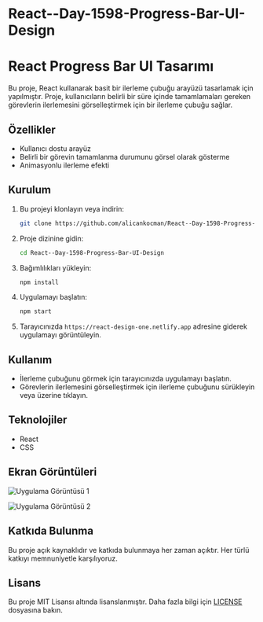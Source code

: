 # React--Day-1598-Progress-Bar-UI-Design
# React Progress Bar UI Tasarımı

Bu proje, React kullanarak basit bir ilerleme çubuğu arayüzü tasarlamak için yapılmıştır. Proje, kullanıcıların belirli bir süre içinde tamamlamaları gereken görevlerin ilerlemesini görselleştirmek için bir ilerleme çubuğu sağlar.

## Özellikler

- Kullanıcı dostu arayüz
- Belirli bir görevin tamamlanma durumunu görsel olarak gösterme
- Animasyonlu ilerleme efekti

## Kurulum

1. Bu projeyi klonlayın veya indirin:

    ```bash
    git clone https://github.com/alicankocman/React--Day-1598-Progress-Bar-UI-Design.git
    ```

2. Proje dizinine gidin:

    ```bash
    cd React--Day-1598-Progress-Bar-UI-Design
    ```

3. Bağımlılıkları yükleyin:

    ```bash
    npm install
    ```

4. Uygulamayı başlatın:

    ```bash
    npm start
    ```

5. Tarayıcınızda `https://react-design-one.netlify.app` adresine giderek uygulamayı görüntüleyin.

## Kullanım

- İlerleme çubuğunu görmek için tarayıcınızda uygulamayı başlatın.
- Görevlerin ilerlemesini görselleştirmek için ilerleme çubuğunu sürükleyin veya üzerine tıklayın.

## Teknolojiler

- React
- CSS

## Ekran Görüntüleri

![Uygulama Görüntüsü 1](screenshots/screenshot1.png)

![Uygulama Görüntüsü 2](screenshots/screenshot2.png)

## Katkıda Bulunma

Bu proje açık kaynaklıdır ve katkıda bulunmaya her zaman açıktır. Her türlü katkıyı memnuniyetle karşılıyoruz.

## Lisans

Bu proje MIT Lisansı altında lisanslanmıştır. Daha fazla bilgi için [LICENSE](LICENSE) dosyasına bakın.

